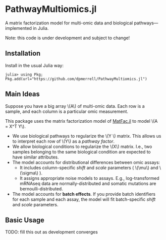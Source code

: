 # PathwayMultiomics.jl

A matrix factorization model for multi-omic data and biological pathways&mdash;implemented in Julia.

Note: this code is under development and subject to change!

## Installation

Install in the usual Julia way:

```
julia> using Pkg; Pkg.add(url="https://github.com/dpmerrell/PathwayMultiomics.jl")
```

## Main Ideas

Suppose you have a big array \\(A\\) of multi-omic data.
Each row is a sample, and each column is a particular omic measurement.

This package uses the matrix factorization model of [MatFac.jl](https://github.com/dpmerrell/MatFac.jl) to model \\(A = X^T Y\\).

* We use biological pathways to regularize the \\(Y \\) matrix.
  This allows us to interpret each row of \\(Y\\) as a _pathway factor_.
* We allow biological conditions to regularize the \\(X\\) matrix.
  I.e., two samples belonging to the same biological condition are expected to have
  similar attributes.
* The model accounts for distributional differences between omic assays:
    - It includes column-specific _shift_ and _scale_ parameters ( \\(\mu\\) and \\(\sigma\\) ).
    - It assigns appropriate noise models to assays. E.g., log-transformed mRNAseq data are normally-distributed
      and somatic mutations are bernoulli-distributed.
* The model accounts for **batch effects**. If you provide batch identifiers for 
  each sample and each assay, the model will fit batch-specific _shift_ and _scale_ parameters.


## Basic Usage

TODO: fill this out as development converges


